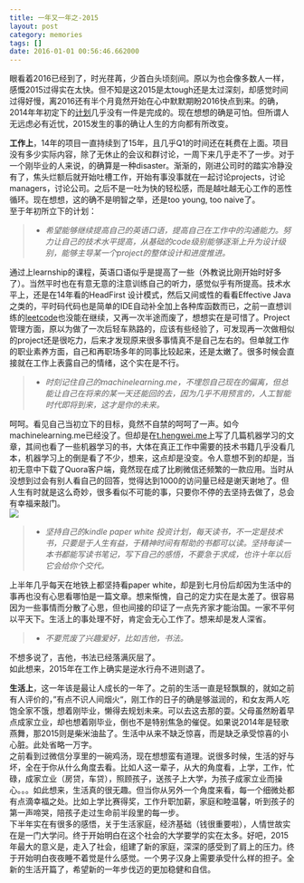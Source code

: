 ```yaml
---
title: 一年又一年之-2015
layout: post
category: memories
tags: []
date: 2016-01-01 00:56:46.662000
---
```

眼看着2016已经到了，时光荏苒，少首白头顷刻间。原以为也会像多数人一样，感慨2015过得实在太快。但不知是这2015是太tough还是太过深刻，却感觉时间过得好慢，离2016还有半个月竟然开始在心中默默期盼2016快点到来。的确，2014年年初定下的[计划](http://www.douban.com/note/475930626/)几乎没有一件是完成的。现在想想的确是可怕。但所谓人无远虑必有近忧，2015发生的事的确让人生的方向都有所改变。   

**工作上**，14年的项目一直持续到了15年，且几乎Q1的时间还在耗费在上面。项目没有多少实际内容，除了无休止的会议和群讨论，一周下来几乎走不了一步。对于一个刚毕业的人来说，的确算是一种disaster。渐渐的，刚进公司时的踏实冷静没有了，焦头烂额后就开始吐槽工作，开始有事没事就在一起讨论projects，讨论managers，讨论公司。之后不是一吐为快的轻松感，而是越吐越无心工作的恶性循环。现在想想，这的确不是明智之举，还是too young, too naive了。  
至于年初所立下的计划：
>* _希望能够继续提高自己的英语口语，提高自己在工作中的沟通能力。努力让自己的技术水平提高，从基础的code级别能够逐渐上升为设计级别，能够主导某一个project的整体设计和进度推进。_  

通过上learnship的课程，英语口语似乎是提高了一些（外教说比刚开始时好多了）。当然平时也在有意无意的注意训练自己的听力，感觉似乎有所提高。技术水平上，还是在14年看的HeadFirst 设计模式，然后又间或性的看看Effective Java之类的，平时码代码也是简单的IDE自动补全加上各种库函数而已，之前一直想训练的[leetcode](https://leetcode.com/)也没能在继续，又再一次半途而废了，想想实在是可惜了。Project管理方面，原以为做了一次后轻车熟路的，应该有些经验了，可发现再一次做相似的project还是很吃力，后来才发现原来很多事情真不是自己左右的。但单就工作的职业素养方面，自己和再职场多年的同事比较起来，还是太嫩了。很多时候会直接就在工作上表露自己的情绪，这个实在是不行。    
>* _时刻记住自己的machinelearning.me，不埋怨自己现在的偏离，但总能让自己在将来的某一天还能回的去，因为几乎不用预言的，人工智能时代即将到来，这才是你的未来。_  

呵呵。看见自己当初立下的目标，竟然不自禁的呵呵了一声。如今machinelearning.me已经没了。但却是在[t.hengwei.me](http://t.hengwei.me)上写了几篇机器学习的文章，其间也看了一些机器学习的书，大体在真正工作中需要的技术书籍几乎没看几本，机器学习上的倒是看了不少，想来，这点却是没变。令人意想不到的却是，当初无意中下载了Quora客户端，竟然现在成了比刷微信还频繁的一款应用。当时从没想到过会有别人看自己的回答，觉得达到1000的访问量已经是谢天谢地了。但人生有时就是这么奇妙，很多看似不可能的事，只要你不停的去坚持去做了，总会有幸福来敲门。   
![]({{site.cdnurl}}/assets/yinshui/images/posts/2016/01/S60101-205253-1.jpg)

>* _坚持自己的kindle paper white 投资计划，每天读书，不一定是技术书，只要是于人生有益，于精神时间有帮助的书都可以读。坚持每读一本书都能写读书笔记，写下自己的感悟，不要急于求成，也许十年以后它会给你个交代。_

上半年几乎每天在地铁上都坚持看paper white，却是到七月份后却因为生活中的事再也没有心思看哪怕是一篇文章。想来惭愧，自己的定力实在是太差了。很容易因为一些事情而分散了心思，但也间接的印证了一点先齐家才能治国。一家不平何以平天下。生活上的事处理不好，肯定会无心工作了。想来却是发人深省。  
>* _不要荒废了兴趣爱好，比如吉他，书法。_

不想多说了，吉他，书法已经落满灰层了。  
如此想来，2015年在工作上确实是逆水行舟不进则退了。  

**生活上**，这一年该是最让人成长的一年了。之前的生活一直是轻飘飘的，就如之前有人评价的，”有点不识人间烟火“，刚工作的日子的确是够滋润的，和女友两人吃饱全家不饿，想着刚毕业，懒得去规划未来。可以去这去那的耍。父母虽然盼着早点成家立业，却也想着刚毕业，倒也不是特别焦急的催促。如果说2014年是轻歌燕舞，那2015则是柴米油盐了。生活中从来不缺乏惊喜，而是缺乏承受惊喜的小心脏。此处省略一万字。  
之前看到过微信分享里的一碗鸡汤，现在想想蛮有道理。说很多时候，生活的好与坏，全在于你从什么角度去看。比如人这一辈子，从大的角度看，上学，工作，忙碌，成家立业（房贷，车贷），照顾孩子，送孩子上大学，为孩子成家立业而操心。。。如此想来，生活真的很无趣。但当你从另外一个角度来看，每一个细微处都有点滴幸福之处。比如上学比赛得奖，工作升职加薪，家庭和睦温馨，听到孩子的第一声啼哭，陪孩子走过生命前半段里的每一步。  
下半年实在有很多的感悟，关于生活家庭，经济基础（钱很重要啦），人情世故实在是一门大学问。终于开始明白在这个社会的大学要学的实在太多。好吧，2015年最大的意义是，走入了社会，组建了新的家庭，深深的感受到了肩上的压力。终于开始明白夜夜睡不着觉是什么感觉。一个男子汉身上需要承受什么样的担子。全新的生活开篇了，希望新的一年步伐迈的更加稳健和自信。  







